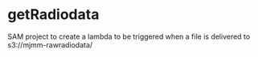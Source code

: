 # getRadiodata

SAM project to create a lambda to be triggered when a file is delivered to s3://mjmm-rawradiodata/

